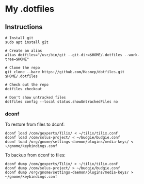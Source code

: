 # My .dotfiles

## Instructions

```shell
# Install git
sudo apt install git

# Create an alias
alias dotfiles="/usr/bin/git --git-dir=$HOME/.dotfiles --work-tree=$HOME"

# Clone the repo
git clone --bare https://github.com/Hasnep/dotfiles.git $HOME/.dotfiles

# Check out the repo
dotfiles checkout

# Don't show untracked files
dotfiles config --local status.showUntrackedFiles no
```

### dconf

To restore from files to dconf:

```shell
dconf load /com/gexperts/Tilix/ < ~/tilix/tilix.conf
dconf load /com/solus-project/ < ~/budgie/budgie.conf
dconf load /org/gnome/settings-daemon/plugins/media-keys/ < ~/gnome/keybindings.conf
```

To backup from dconf to files:

```shell
dconf dump /com/gexperts/Tilix/ > ~/tilix/tilix.conf
dconf dump /com/solus-project/ > ~/budgie/budgie.conf
dconf dump /org/gnome/settings-daemon/plugins/media-keys/ > ~/gnome/keybindings.conf
```
